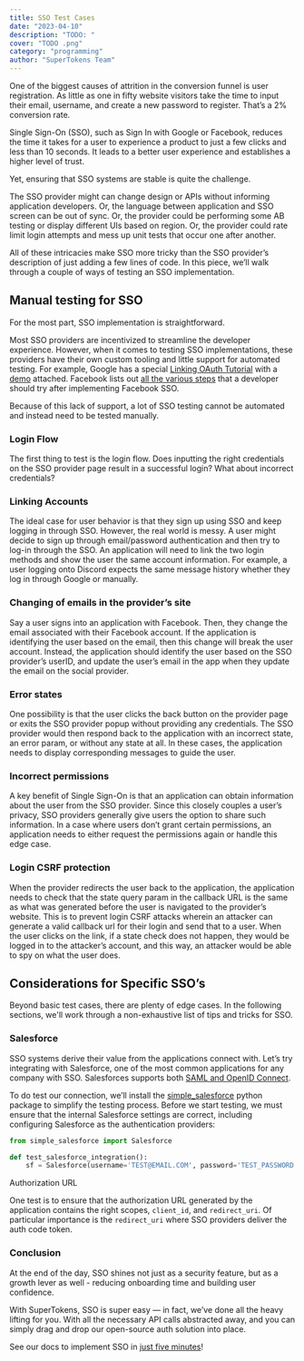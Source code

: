 ```yaml
---
title: SSO Test Cases
date: "2023-04-10"
description: "TODO: "
cover: "TODO .png"
category: "programming"
author: "SuperTokens Team"
---
```


One of the biggest causes of attrition in the conversion funnel is user registration. As little as one in fifty website visitors take the time to input their email, username, and create a new password to register. That’s a 2% conversion rate. 

Single Sign-On (SSO), such as Sign In with Google or Facebook, reduces the time it takes for a user to experience a product to just a few clicks and less than 10 seconds. It leads to a better user experience and establishes a higher level of trust. 

Yet, ensuring that SSO systems are stable is quite the challenge.

The SSO provider might can change design or APIs without informing application developers. Or, the language between application and SSO screen can be out of sync. Or, the provider could be performing some AB testing or display different UIs based on region. Or, the provider could rate limit login attempts and mess up unit tests that occur one after another. 

All of these intricacies make SSO more tricky than the SSO provider’s description of just adding a few lines of code. In this piece, we’ll walk through a couple of ways of testing an SSO implementation.

## Manual testing for SSO

For the most part, SSO implementation is straightforward.

Most SSO providers are incentivized to streamline the developer experience. However, when it comes to testing SSO implementations, these providers have their own custom tooling and little support for automated testing. For example, Google has a special [Linking OAuth Tutorial](https://developers.google.com/identity/account-linking/gal-validation-tool) with a [demo](https://gal-demo.withgoogle.com) attached. Facebook lists out [all the various steps](https://developers.facebook.com/docs/facebook-login/guides/test) that a developer should try after implementing Facebook SSO. 

Because of this lack of support, a lot of SSO testing cannot be automated and instead need to be tested manually.

### Login Flow

The first thing to test is the login flow. Does inputting the right credentials on the SSO provider page result in a successful login? What about incorrect credentials?

### Linking Accounts

The ideal case for user behavior is that they sign up using SSO and keep logging in through SSO. However, the real world is messy. A user might decide to sign up through email/password authentication and then try to log-in through the SSO. An application will need to link the two login methods and show the user the same account information. For example, a user logging onto Discord expects the same message history whether they log in through Google or manually. 

### Changing of emails in the provider’s site

Say a user signs into an application with Facebook. Then, they change the email associated with their Facebook account. If the application is identifying the user based on the email, then this change will break the user account. Instead, the application should identify the user based on the SSO provider’s userID, and update the user’s email in the app when they update the email on the social provider. 

### Error states

One possibility is that the user clicks the back button on the provider page or exits the SSO provider popup without providing any credentials. The SSO provider would then respond back to the application with an incorrect state, an error param, or without any state at all. In these cases, the application needs to display corresponding messages to guide the user.  

### Incorrect permissions

A key benefit of Single Sign-On is that an application can obtain information about the user from the SSO provider. Since this closely couples a user’s privacy, SSO providers generally give users the option to share such information. In a case where users don’t grant certain permissions, an application needs to either request the permissions again or handle this edge case. 

### Login CSRF protection

When the provider redirects the user back to the application, the application needs to check that the state query param in the callback URL is the same as what was generated before the user is navigated to the provider’s website. This is to prevent login CSRF attacks wherein an attacker can generate a valid callback url for their login and send that to a user. When the user clicks on the link, if a state check does not happen, they would be logged in to the attacker’s account, and this way, an attacker would be able to spy on what the user does.

## Considerations for Specific SSO’s

Beyond basic test cases, there are plenty of edge cases. In the following sections, we'll work through a non-exhaustive list of tips and tricks for SSO. 

### Salesforce

SSO systems derive their value from the applications connect with. Let’s try integrating with Salesforce, one of the most common applications for any company with SSO. Salesforces supports both [SAML and OpenID Connect](https://help.salesforce.com/s/articleView?id=sf.sso_use_cases.htm&type=5).

To do test our connection, we’ll install the [simple_salesforce](https://pypi.org/project/simple-salesforce/) python package to simplify the testing process. Before we start testing, we must ensure that the internal Salesforce settings are correct, including configuring Salesforce as the authentication providers:

```python
from simple_salesforce import Salesforce

def test_salesforce_integration(): 
	sf = Salesforce(username='TEST@EMAIL.COM', password='TEST_PASSWORD', consumer_key='CONSUMER_KEY', consumer_secret='CONSUMER_SECRET')
```

Authorization URL

One test is to ensure that the authorization URL generated by the application contains the right scopes, `client_id`, and `redirect_uri`. Of particular importance is the `redirect_uri` where SSO providers deliver the auth code token.

### Conclusion

At the end of the day, SSO shines not just as a security feature, but as a growth lever as well - reducing onboarding time and building user confidence.

With SuperTokens, SSO is super easy — in fact, we’ve done all the heavy lifting for you. With all the necessary API calls abstracted away, and you can simply drag and drop our open-source auth solution into place.

See our docs to implement SSO in [just five minutes](https://supertokens.com/docs/thirdpartypasswordless/custom-ui/thirdparty-login)!